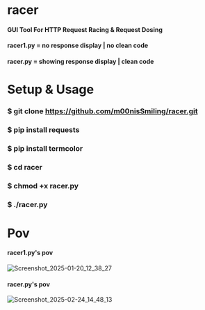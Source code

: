 # racer
#### GUI Tool For HTTP Request Racing &amp; Request Dosing
#### racer1.py = no response display | no clean code
#### racer.py  = showing response display | clean code

# Setup & Usage
### $ git clone https://github.com/m00nisSmiling/racer.git
### $ pip install requests
### $ pip install termcolor
### $ cd racer
### $ chmod +x racer.py
### $ ./racer.py

# Pov
#### racer1.py's pov
![Screenshot_2025-01-20_12_38_27](https://github.com/user-attachments/assets/17625a30-804d-4404-85f6-9861142aa84c)
#### racer.py's pov
![Screenshot_2025-02-24_14_48_13](https://github.com/user-attachments/assets/b10c4079-542e-43c3-a4b8-11def17a87cd)
